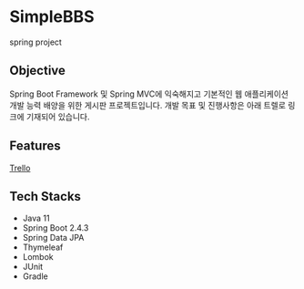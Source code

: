 # SimpleBBS
spring project
## Objective
Spring Boot Framework 및 Spring MVC에 익숙해지고 기본적인 웹 애플리케이션 개발 능력 배양을 위한 게시판 프로젝트입니다.
개발 목표 및 진행사항은 아래 트렐로 링크에 기재되어 있습니다.
## Features
[Trello](https://trello.com/b/BO7va89F/simplebbs)
## Tech Stacks
- Java 11
- Spring Boot 2.4.3
- Spring Data JPA
- Thymeleaf
- Lombok
- JUnit
- Gradle
